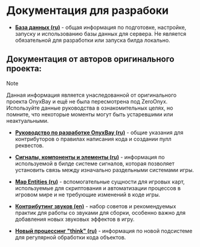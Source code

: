 # Документация для разрабоки
- **[База данных (ru)](https://github.com/ZeroHubProjects/ZeroOnyx/blob/master/docs/db.md)** - общая информация по подготовке, настройке, запуску и использованию базы данных для сервера. Не является обязательной для разработки или запуска билда локально.

## Документация от авторов оригинального проекта:
> [!NOTE]  
> Данная информация является унаследованной от оригинального проекта OnyxBay и ещё не была пересмотрена под ZeroOnyx.  
> Используйте данные руководства в ознакомительных целях, но помните, что некоторые моменты могут быть устаревшими или неактуальными.
- **[Руководство по разработке OnyxBay (ru)](https://github.com/ZeroHubProjects/ZeroOnyx/blob/master/docs/contributing.md)** - общие указания для контрибуторов о правилах написания кода и создании пулл реквестов.

- **[Сигналы, компоненты и элементы (ru)](https://github.com/ZeroHubProjects/ZeroOnyx/blob/master/docs/ces.md)** - информация по используемой в билде системе сигналов, которая позволяет установить связь между изначально раздельными системами игры.

- **[Map Entities (ru)](https://github.com/ZeroHubProjects/ZeroOnyx/blob/master/docs/map_entities.md)** - вспомогательные сущности для игровых карт, используемые для скриптования и автоматизации процессов в игровом мире и не требующие изменений в коде игры.

- **[Контрибутинг звуков (en)](https://github.com/ZeroHubProjects/ZeroOnyx/blob/master/docs/sound_contributing.md)** - набор советов и рекомендуемых практик для работы со звуками для сборки, особенно важно для добавления новых звуковых эффектов в игру.

- **[Новый процессинг "think" (ru)](https://github.com/ZeroHubProjects/ZeroOnyx/blob/master/docs/thinking.md)** - информация по новой подсистеме для регулярной обработки кода объектов.

